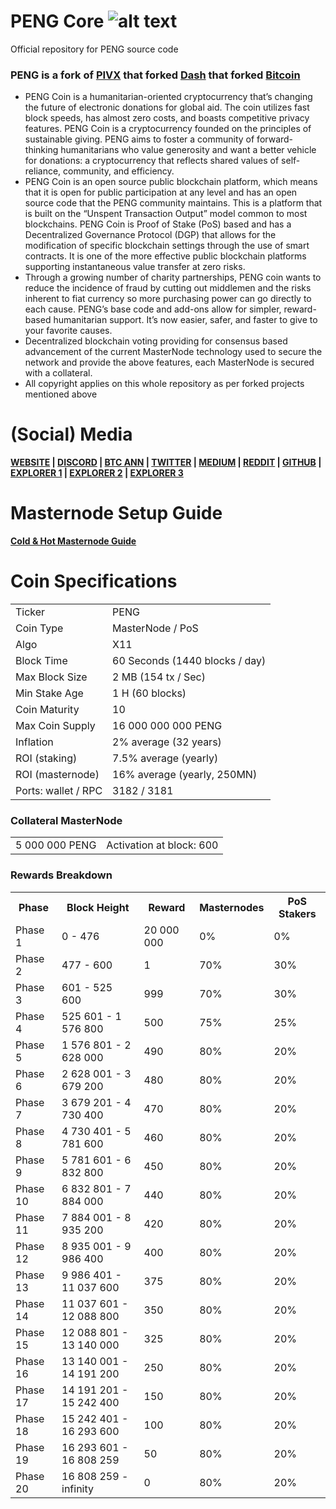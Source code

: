 # PENG Core ![alt text](https://github.com/coinpeng/pengcore/blob/master/share/pixmaps/bitcoin16.png)
Official repository for PENG source code

### PENG is a fork of [PIVX](https://github.com/PIVX-Project/PIVX) that forked [Dash](https://github.com/dashpay/dash) that forked [Bitcoin](https://github.com/bitcoin/bitcoinp)

- PENG Coin is a humanitarian-oriented cryptocurrency that’s changing the future of electronic donations for global aid. The coin utilizes fast block speeds, has almost zero costs, and boasts competitive privacy features. PENG Coin is a cryptocurrency founded on the principles of sustainable giving. PENG aims to foster a community of forward-thinking humanitarians who value generosity and want a better vehicle for donations: a cryptocurrency that reflects shared values of self-reliance, community, and efficiency.
- PENG Coin is an open source public blockchain platform, which means that it is open for public participation at any level and has an open source code that the PENG community maintains. This is a platform that is built on the “Unspent Transaction Output” model common to most blockchains. PENG Coin is Proof of Stake (PoS) based and has a Decentralized Governance Protocol (DGP) that allows for the modification of specific blockchain settings through the use of smart contracts. It is one of the more effective public blockchain platforms supporting instantaneous value transfer at zero risks.
- Through a growing number of charity partnerships, PENG coin wants to reduce the incidence of fraud by cutting out middlemen and the risks inherent to fiat currency so more purchasing power can go directly to each cause. PENG’s base code and add-ons allow for simpler, reward-based humanitarian support. It’s now easier, safer, and faster to give to your favorite causes.
- Decentralized blockchain voting providing for consensus based advancement of the current MasterNode technology used to secure the network and provide the above features, each MasterNode is secured with a collateral.
- All copyright applies on this whole repository as per forked projects mentioned above

# (Social) Media
**[WEBSITE](http://pengcoin.org/) | [DISCORD](https://discord.gg/AcJJSTT/) | [BTC ANN](https://bitcointalk.org/index.php?topic=4726150.0/) | [TWITTER](https://twitter.com/coin_peng/) | [MEDIUM](https://medium.com/@pengcoin/) | [REDDIT](https://www.reddit.com/r/PenguinCoinPENG/) | [GITHUB](https://github.com/coinpeng/pengcore/) | [EXPLORER 1](https://coinexplorer.net/PENG/) | [EXPLORER 2](https://149.28.12.158:88/) | [EXPLORER 3](https://155.138.144.21:3001/)**

# Masternode Setup Guide  
**[Cold & Hot Masternode Guide](https://pengcoin.org/masternode-setup-guide/)**

# Coin Specifications
<table>
<tr><td>Ticker</td><td>PENG</td></tr>
<tr><td>Coin Type</td><td>MasterNode / PoS</td></tr>
<tr><td>Algo</td><td>X11</td></tr>
<tr><td>Block Time</td><td>60 Seconds (1440 blocks / day)</td></tr>
<tr><td>Max Block Size</td><td>2 MB (154 tx / Sec)</td></tr>
<tr><td>Min Stake Age</td><td>1 H (60 blocks)</td></tr>
<tr><td>Coin Maturity</td><td>10</td></tr>
<tr><td>Max Coin Supply</td><td>16 000 000 000 PENG</td></tr>
<tr><td>Inflation</td><td>2% average (32 years)</td></tr>
<tr><td>ROI (staking)</td><td>7.5% average (yearly)</td></tr>
<tr><td>ROI (masternode)</td><td>16% average (yearly, 250MN)</td></tr>
<tr><td>Ports: wallet / RPC</td><td>3182 / 3181</td></tr>
</table>

### Collateral MasterNode
<table>
<tr><td>5 000 000 PENG</td><td>Activation at block: 600</td></tr>
</table>

### Rewards Breakdown
<table>
  <tr>
    <th>Phase</th>
    <th>Block Height</th>
    <th>Reward</th>
    <th>Masternodes</th>
    <th>PoS Stakers</th>
  </tr>
<tr>
    <td>Phase 1</td>
    <td>0 - 476</td>
    <td>20 000 000</td>
    <td>0%</td>
    <td>0%</td>
  </tr>
  <tr>
    <td>Phase 2</td>
    <td>477 - 600</td>
    <td>1</td>
    <td>70%</td>
    <td>30%</td>
  </tr>
  <tr>
    <td>Phase 3</td>
    <td>601 - 525 600</td>
    <td>999</td>
    <td>70%</td>
    <td>30%</td>
  </tr>
  <tr>
    <td>Phase 4</td>
    <td>525 601 - 1 576 800</td>
    <td>500</td>
    <td>75%</td>
    <td>25%</td>
  </tr>
  <tr>
    <td>Phase 5</td>
    <td>1 576 801 - 2 628 000</td>
    <td>490</td>
    <td>80%</td>
    <td>20%</td>
  </tr>
  <tr>
    <td>Phase 6</td>
    <td>2 628 001 - 3 679 200</td>
    <td>480</td>
    <td>80%</td>
    <td>20%</td>
  </tr>
  <tr>
    <td>Phase 7</td>
    <td>3 679 201 - 4 730 400</td>
    <td>470</td>
    <td>80%</td>
    <td>20%</td>
  </tr>
  <tr>
    <td>Phase 8</td>
    <td>4 730 401 - 5 781 600</td>
    <td>460</td>
    <td>80%</td>
    <td>20%</td>
  </tr>
  <tr>
    <td>Phase 9</td>
    <td>5 781 601 - 6 832 800</td>
    <td>450</td>
    <td>80%</td>
    <td>20%</td>
  </tr>
  <tr>
    <td>Phase 10</td>
    <td>6 832 801 - 7 884 000</td>
    <td>440</td>
    <td>80%</td>
    <td>20%</td>
  </tr>
  <tr>
    <td>Phase 11</td>
    <td>7 884 001 - 8 935 200</td>
    <td>420</td>
    <td>80%</td>
    <td>20%</td>
  </tr>
    <tr>
    <td>Phase 12</td>
    <td>8 935 001 - 9 986 400</td>
    <td>400</td>
    <td>80%</td>
    <td>20%</td>
  </tr>
    <tr>
    <td>Phase 13</td>
    <td>9 986 401 - 11 037 600</td>
    <td>375</td>
    <td>80%</td>
    <td>20%</td>
  </tr>
    <tr>
    <td>Phase 14</td>
    <td>11 037 601 - 12 088 800</td>
    <td>350</td>
    <td>80%</td>
    <td>20%</td>
  </tr>
    <tr>
    <td>Phase 15</td>
    <td>12 088 801 - 13 140 000</td>
    <td>325</td>
    <td>80%</td>
    <td>20%</td>
  </tr>
    <tr>
    <td>Phase 16</td>
    <td>13 140 001 - 14 191 200</td>
    <td>250</td>
    <td>80%</td>
    <td>20%</td>
  </tr>
      <tr>
    <td>Phase 17</td>
    <td>14 191 201 - 15 242 400</td>
    <td>150</td>
    <td>80%</td>
    <td>20%</td>
  </tr>
      <td>Phase 18</td>
    <td>15 242 401 - 16 293 600</td>
    <td>100</td>
    <td>80%</td>
    <td>20%</td>
  </tr>
      <td>Phase 19</td>
    <td>16 293 601 - 16 808 259</td>
    <td>50</td>
    <td>80%</td>
    <td>20%</td>
  </tr>
      <td>Phase 20</td>
    <td>16 808 259 - infinity</td>
    <td>0</td>
    <td>80%</td>
    <td>20%</td>
  </tr>
</table>
